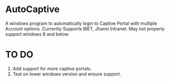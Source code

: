# AutoCaptive

A windows program to automatically login to Captive Portal with multiple Account options. Currently Supports BIET, Jhansi Intranet. May not properly support windows 8 and below.

# TO DO
1) Add support for more captive portals.
2) Test on lower windows version and ensure support.


